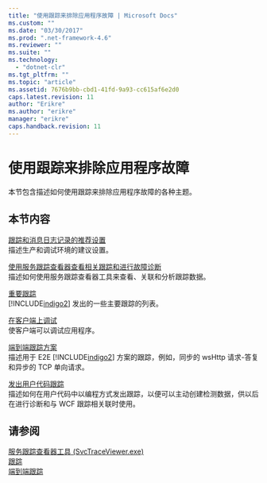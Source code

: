 ```yaml
---
title: "使用跟踪来排除应用程序故障 | Microsoft Docs"
ms.custom: ""
ms.date: "03/30/2017"
ms.prod: ".net-framework-4.6"
ms.reviewer: ""
ms.suite: ""
ms.technology: 
  - "dotnet-clr"
ms.tgt_pltfrm: ""
ms.topic: "article"
ms.assetid: 7676b9bb-cbd1-41fd-9a93-cc615af6e2d0
caps.latest.revision: 11
author: "Erikre"
ms.author: "erikre"
manager: "erikre"
caps.handback.revision: 11
---
```

# 使用跟踪来排除应用程序故障
本节包含描述如何使用跟踪来排除应用程序故障的各种主题。  
  
## 本节内容  
 [跟踪和消息日志记录的推荐设置](../../../../../docs/framework/wcf/diagnostics/tracing/recommended-settings-for-tracing-and-message-logging.md)  
 描述生产和调试环境的建议设置。  
  
 [使用服务跟踪查看器查看相关跟踪和进行故障诊断](../../../../../docs/framework/wcf/diagnostics/tracing/using-service-trace-viewer-for-viewing-correlated-traces-and-troubleshooting.md)  
 描述如何使用服务跟踪查看器工具来查看、关联和分析跟踪数据。  
  
 [重要跟踪](../../../../../docs/framework/wcf/diagnostics/tracing/significant-traces.md)  
 [!INCLUDE[indigo2](../../../../../includes/indigo2-md.md)] 发出的一些主要跟踪的列表。  
  
 [在客户端上调试](../../../../../docs/framework/wcf/diagnostics/tracing/debugging-on-the-client.md)  
 使客户端可以调试应用程序。  
  
 [端到端跟踪方案](../../../../../docs/framework/wcf/diagnostics/tracing/end-to-end-tracing-scenarios.md)  
 描述用于 E2E [!INCLUDE[indigo2](../../../../../includes/indigo2-md.md)] 方案的跟踪，例如，同步的 wsHttp 请求\-答复和异步的 TCP 单向请求。  
  
 [发出用户代码跟踪](../../../../../docs/framework/wcf/diagnostics/tracing/emitting-user-code-traces.md)  
 描述如何在用户代码中以编程方式发出跟踪，以便可以主动创建检测数据，供以后在进行诊断和与 WCF 跟踪相关联时使用。  
  
## 请参阅  
 [服务跟踪查看器工具 \(SvcTraceViewer.exe\)](../../../../../docs/framework/wcf/service-trace-viewer-tool-svctraceviewer-exe.md)   
 [跟踪](../../../../../docs/framework/wcf/diagnostics/tracing/index.md)   
 [端到端跟踪](../../../../../docs/framework/wcf/diagnostics/tracing/end-to-end-tracing.md)